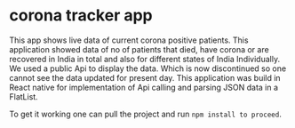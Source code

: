 # corona tracker app
This app shows live data of current corona positive patients.
This application showed data of no of patients that died, have corona or are recovered in India in total and also for different states of India Individually.
We used a public Api to display the data.
Which is now discontinued so one cannot see the data updated for present day.
This application was build in React native for implementation of Api calling and parsing JSON data in a FlatList.

To get it working one can pull the project and run 
`npm install to proceed`.
